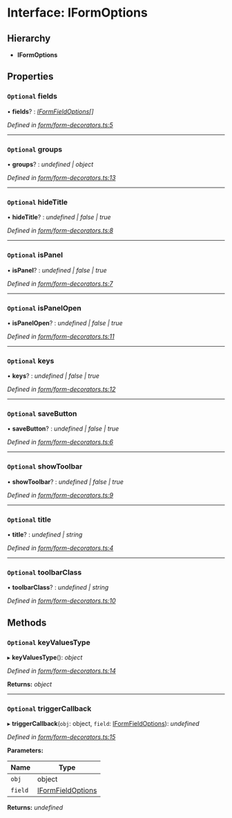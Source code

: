 # Interface: IFormOptions

## Hierarchy

* **IFormOptions**

## Properties

### `Optional` fields

• **fields**? : *[IFormFieldOptions](iformfieldoptions.md)[]*

*Defined in [form/form-decorators.ts:5](https://github.com/TNOCS/csnext/blob/b9521f0/packages/cs-core/src/form/form-decorators.ts#L5)*

___

### `Optional` groups

• **groups**? : *undefined | object*

*Defined in [form/form-decorators.ts:13](https://github.com/TNOCS/csnext/blob/b9521f0/packages/cs-core/src/form/form-decorators.ts#L13)*

___

### `Optional` hideTitle

• **hideTitle**? : *undefined | false | true*

*Defined in [form/form-decorators.ts:8](https://github.com/TNOCS/csnext/blob/b9521f0/packages/cs-core/src/form/form-decorators.ts#L8)*

___

### `Optional` isPanel

• **isPanel**? : *undefined | false | true*

*Defined in [form/form-decorators.ts:7](https://github.com/TNOCS/csnext/blob/b9521f0/packages/cs-core/src/form/form-decorators.ts#L7)*

___

### `Optional` isPanelOpen

• **isPanelOpen**? : *undefined | false | true*

*Defined in [form/form-decorators.ts:11](https://github.com/TNOCS/csnext/blob/b9521f0/packages/cs-core/src/form/form-decorators.ts#L11)*

___

### `Optional` keys

• **keys**? : *undefined | false | true*

*Defined in [form/form-decorators.ts:12](https://github.com/TNOCS/csnext/blob/b9521f0/packages/cs-core/src/form/form-decorators.ts#L12)*

___

### `Optional` saveButton

• **saveButton**? : *undefined | false | true*

*Defined in [form/form-decorators.ts:6](https://github.com/TNOCS/csnext/blob/b9521f0/packages/cs-core/src/form/form-decorators.ts#L6)*

___

### `Optional` showToolbar

• **showToolbar**? : *undefined | false | true*

*Defined in [form/form-decorators.ts:9](https://github.com/TNOCS/csnext/blob/b9521f0/packages/cs-core/src/form/form-decorators.ts#L9)*

___

### `Optional` title

• **title**? : *undefined | string*

*Defined in [form/form-decorators.ts:4](https://github.com/TNOCS/csnext/blob/b9521f0/packages/cs-core/src/form/form-decorators.ts#L4)*

___

### `Optional` toolbarClass

• **toolbarClass**? : *undefined | string*

*Defined in [form/form-decorators.ts:10](https://github.com/TNOCS/csnext/blob/b9521f0/packages/cs-core/src/form/form-decorators.ts#L10)*

## Methods

### `Optional` keyValuesType

▸ **keyValuesType**(): *object*

*Defined in [form/form-decorators.ts:14](https://github.com/TNOCS/csnext/blob/b9521f0/packages/cs-core/src/form/form-decorators.ts#L14)*

**Returns:** *object*

___

### `Optional` triggerCallback

▸ **triggerCallback**(`obj`: object, `field`: [IFormFieldOptions](iformfieldoptions.md)): *undefined*

*Defined in [form/form-decorators.ts:15](https://github.com/TNOCS/csnext/blob/b9521f0/packages/cs-core/src/form/form-decorators.ts#L15)*

**Parameters:**

Name | Type |
------ | ------ |
`obj` | object |
`field` | [IFormFieldOptions](iformfieldoptions.md) |

**Returns:** *undefined*

